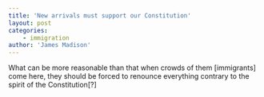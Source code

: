 ```yaml
---
title: 'New arrivals must support our Constitution'
layout: post
categories:
    - immigration
author: 'James Madison'
---
```


What can be more reasonable than that when crowds of them \[immigrants\] come here, they should be forced to renounce everything contrary to the spirit of the Constitution\[?\]
